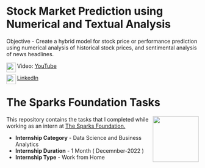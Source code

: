 # Stock Market Prediction using Numerical and Textual Analysis
Objective - Create a hybrid model for stock price or performance prediction using numerical analysis of historical stock prices, and sentimental analysis of news headlines. 

<img align = left height = 25 width = 25 src = "https://cdn-icons-png.flaticon.com/128/2504/2504965.png">Video: [YouTube](https://www.youtube.com/watch?v=2YzfNQNjOk0)</img>

<img align = left height = 25 width = 25 src = "https://cdn-icons-png.flaticon.com/128/174/174857.png">[LinkedIn](https://www.linkedin.com/in/aditya-gupta-aa7524201/)</img>

# The Sparks Foundation Tasks
<img align = right height = 120 width = 120 src = https://www.thesparksfoundationsingapore.org/images/logo_small.png> 

This repository contains the tasks that I completed while working as an intern at [The Sparks Foundation.](https://www.thesparksfoundationsingapore.org/) 

- **Internship Category** - Data Science and Business Analytics 
- **Internship Duration** - 1 Month ( Decemnber-2022 ) 
- **Internship Type** - Work from Home
